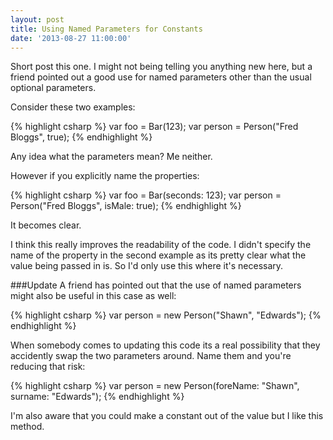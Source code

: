 ```yaml
---
layout: post
title: Using Named Parameters for Constants
date: '2013-08-27 11:00:00'
---
```


Short post this one. I might not being telling you anything new here, but a friend pointed out a good use for named parameters other than the usual optional parameters.

Consider these two examples:

{% highlight csharp %}
var foo = Bar(123);
var person = Person("Fred Bloggs", true);
{% endhighlight %}

Any idea what the parameters mean? Me neither.

However if you explicitly name the properties:

{% highlight csharp %}
var foo = Bar(seconds: 123);
var person = Person("Fred Bloggs", isMale: true);
{% endhighlight %}

It becomes clear.

I think this really improves the readability of the code. I didn't specify the name of the property in the second example as its pretty clear what the value being passed in is. So I'd only use this where it's necessary. 

###Update
A friend has pointed out that the use of named parameters might also be useful in this case as well:

{% highlight csharp %}
var person = new Person("Shawn", "Edwards");
{% endhighlight %}

When somebody comes to updating this code its a real possibility that they accidently swap the two parameters around. Name them and you're reducing that risk:

{% highlight csharp %}
var person = new Person(foreName: "Shawn", surname: "Edwards");
{% endhighlight %}

I'm also aware that you could make a constant out of the value but I like this method.

